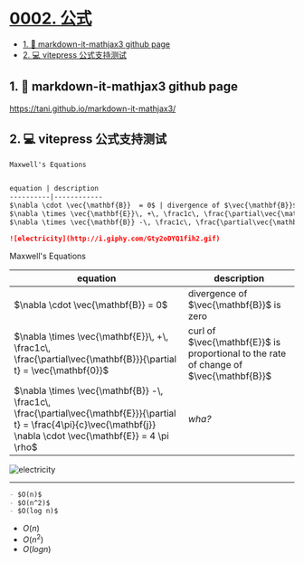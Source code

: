 # [0002. 公式](https://github.com/Tdahuyou/TNotes.template/tree/main/notes/0002.%20%E5%85%AC%E5%BC%8F)

<!-- region:toc -->
- [1. 🔗 markdown-it-mathjax3 github page](#1--markdown-it-mathjax3-github-page)
- [2. 💻 vitepress 公式支持测试](#2--vitepress-公式支持测试)
<!-- endregion:toc -->

## 1. 🔗 markdown-it-mathjax3 github page

https://tani.github.io/markdown-it-mathjax3/

## 2. 💻 vitepress 公式支持测试

```md
Maxwell's Equations


equation | description
----------|------------
$\nabla \cdot \vec{\mathbf{B}}  = 0$ | divergence of $\vec{\mathbf{B}}$ is zero
$\nabla \times \vec{\mathbf{E}}\, +\, \frac1c\, \frac{\partial\vec{\mathbf{B}}}{\partial t}  = \vec{\mathbf{0}}$ |  curl of $\vec{\mathbf{E}}$ is proportional to the rate of change of $\vec{\mathbf{B}}$
$\nabla \times \vec{\mathbf{B}} -\, \frac1c\, \frac{\partial\vec{\mathbf{E}}}{\partial t} = \frac{4\pi}{c}\vec{\mathbf{j}}    \nabla \cdot \vec{\mathbf{E}} = 4 \pi \rho$ | _wha?_

![electricity](http://i.giphy.com/Gty2oDYQ1fih2.gif)
```

Maxwell's Equations


equation | description
----------|------------
$\nabla \cdot \vec{\mathbf{B}}  = 0$ | divergence of $\vec{\mathbf{B}}$ is zero
$\nabla \times \vec{\mathbf{E}}\, +\, \frac1c\, \frac{\partial\vec{\mathbf{B}}}{\partial t}  = \vec{\mathbf{0}}$ |  curl of $\vec{\mathbf{E}}$ is proportional to the rate of change of $\vec{\mathbf{B}}$
$\nabla \times \vec{\mathbf{B}} -\, \frac1c\, \frac{\partial\vec{\mathbf{E}}}{\partial t} = \frac{4\pi}{c}\vec{\mathbf{j}}    \nabla \cdot \vec{\mathbf{E}} = 4 \pi \rho$ | _wha?_

![electricity](http://i.giphy.com/Gty2oDYQ1fih2.gif)

---

```md
- $O(n)$
- $O(n^2)$
- $O(log n)$
```

- $O(n)$
- $O(n^2)$
- $O(log n)$
